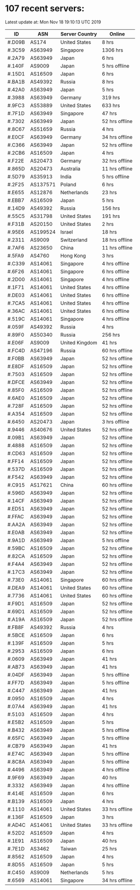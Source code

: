 # 107 recent servers:

Latest update at: Mon Nov 18 19:10:13 UTC 2019

| ID | ASN | Server Country | Online |
| -- | --- | -------------- | ------ |
| #.D09B | AS174 | United States | 8 hrs |
| #.3C59 | AS63949 | Singapore | 1306 hrs |
| #.2A79 | AS63949 | Japan | 6 hrs |
| #.140F | AS9009 | Japan | 5 hrs offline |
| #.15D1 | AS16509 | Japan | 6 hrs |
| #.BA1B | AS49392 | Russia | 8 hrs |
| #.42A0 | AS63949 | Japan | 5 hrs |
| #.3988 | AS63949 | Germany | 319 hrs |
| #.9FC3 | AS53889 | United States | 633 hrs |
| #.7F1D | AS63949 | Singapore | 47 hrs |
| #.7302 | AS63949 | Japan | 52 hrs offline |
| #.8C67 | AS51659 | Russia | 4 hrs |
| #.E0CF | AS63949 | Germany | 34 hrs offline |
| #.C366 | AS63949 | Japan | 52 hrs offline |
| #.2CB6 | AS16509 | Japan | 4 hrs |
| #.F22E | AS20473 | Germany | 32 hrs offline |
| #.865D | AS20473 | Australia | 11 hrs offline |
| #.5D79 | AS35913 | India | 5 hrs offline |
| #.2F25 | AS137571 | Poland | 6 hrs |
| #.E655 | AS12876 | Netherlands | 23 hrs |
| #.EBB7 | AS16509 | Japan | 5 hrs |
| #.14D9 | AS49392 | Russia | 156 hrs |
| #.55C5 | AS31798 | United States | 191 hrs |
| #.F31B | AS20150 | United States | 2 hrs |
| #.95E6 | AS199524 | Israel | 18 hrs |
| #.2311 | AS9009 | Switzerland | 18 hrs offline |
| #.7AF6 | AS23650 | China | 11 hrs offline |
| #.5FA9 | AS4760 | Hong Kong | 3 hrs |
| #.C339 | AS14061 | Singapore | 4 hrs offline |
| #.6F26 | AS14061 | Singapore | 6 hrs offline |
| #.2D00 | AS14061 | Singapore | 4 hrs offline |
| #.1F71 | AS14061 | United States | 4 hrs offline |
| #.DE03 | AS14061 | United States | 6 hrs offline |
| #.7CA5 | AS14061 | United States | 4 hrs offline |
| #.36AC | AS14061 | United States | 6 hrs offline |
| #.519C | AS14061 | Singapore | 4 hrs offline |
| #.059F | AS49392 | Russia | 4 hrs |
| #.89F0 | AS50340 | Russia | 256 hrs |
| #.E06F | AS9009 | United Kingdom | 41 hrs |
| #.FC4D | AS47196 | Russia | 60 hrs offline |
| #.F0BB | AS63949 | Japan | 52 hrs offline |
| #.E8DF | AS16509 | Japan | 52 hrs offline |
| #.7503 | AS16509 | Japan | 52 hrs offline |
| #.DFCE | AS63949 | Japan | 52 hrs offline |
| #.85F0 | AS16509 | Japan | 52 hrs offline |
| #.6AE0 | AS16509 | Japan | 52 hrs offline |
| #.728F | AS16509 | Japan | 52 hrs offline |
| #.A354 | AS16509 | Japan | 52 hrs offline |
| #.6450 | AS20473 | Japan | 3 hrs offline |
| #.9446 | AS40676 | United States | 52 hrs offline |
| #.09B1 | AS63949 | Japan | 52 hrs offline |
| #.4888 | AS16509 | Japan | 52 hrs offline |
| #.CD63 | AS16509 | Japan | 52 hrs offline |
| #.FF14 | AS16509 | Japan | 52 hrs offline |
| #.537D | AS16509 | Japan | 52 hrs offline |
| #.F542 | AS63949 | Japan | 52 hrs offline |
| #.C915 | AS17621 | China | 60 hrs offline |
| #.596D | AS63949 | Japan | 52 hrs offline |
| #.14CF | AS63949 | Japan | 52 hrs offline |
| #.ED51 | AS63949 | Japan | 52 hrs offline |
| #.FFAC | AS63949 | Japan | 52 hrs offline |
| #.AA2A | AS63949 | Japan | 52 hrs offline |
| #.E0AB | AS63949 | Japan | 52 hrs offline |
| #.9A1D | AS63949 | Japan | 5 hrs offline |
| #.59BC | AS16509 | Japan | 52 hrs offline |
| #.82CA | AS16509 | Japan | 52 hrs offline |
| #.F4A4 | AS63949 | Japan | 52 hrs offline |
| #.17C3 | AS63949 | Japan | 52 hrs offline |
| #.73E0 | AS14061 | Singapore | 60 hrs offline |
| #.DEA9 | AS14061 | United States | 60 hrs offline |
| #.7736 | AS14061 | United States | 60 hrs offline |
| #.F9D1 | AS16509 | Japan | 52 hrs offline |
| #.69D1 | AS16509 | Japan | 52 hrs offline |
| #.A19A | AS16509 | Japan | 52 hrs offline |
| #.FB8F | AS49392 | Russia | 4 hrs |
| #.5BCE | AS16509 | Japan | 6 hrs |
| #.139F | AS16509 | Japan | 5 hrs |
| #.2953 | AS16509 | Japan | 6 hrs |
| #.0609 | AS63949 | Japan | 41 hrs |
| #.AB73 | AS63949 | Japan | 41 hrs |
| #.04DF | AS63949 | Japan | 5 hrs offline |
| #.FF7D | AS63949 | Japan | 5 hrs offline |
| #.C447 | AS63949 | Japan | 41 hrs |
| #.0950 | AS16509 | Japan | 4 hrs |
| #.07A4 | AS63949 | Japan | 41 hrs |
| #.5103 | AS16509 | Japan | 4 hrs |
| #.E5B2 | AS16509 | Japan | 5 hrs |
| #.B432 | AS63949 | Japan | 5 hrs offline |
| #.65FC | AS63949 | Japan | 5 hrs offline |
| #.CB79 | AS63949 | Japan | 41 hrs |
| #.E74C | AS63949 | Japan | 5 hrs offline |
| #.8C8A | AS63949 | Japan | 5 hrs offline |
| #.4496 | AS63949 | Japan | 4 hrs offline |
| #.9F69 | AS63949 | Japan | 40 hrs |
| #.3332 | AS63949 | Japan | 4 hrs offline |
| #.414E | AS16509 | Japan | 6 hrs |
| #.B139 | AS16509 | Japan | 4 hrs |
| #.1110 | AS14061 | United States | 33 hrs offline |
| #.136F | AS16509 | Japan | 3 hrs |
| #.AD4C | AS14061 | United States | 33 hrs offline |
| #.52D2 | AS16509 | Japan | 4 hrs |
| #.1E91 | AS16509 | Japan | 40 hrs |
| #.7E1D | AS3462 | Taiwan | 25 hrs |
| #.8562 | AS16509 | Japan | 4 hrs |
| #.8D55 | AS16509 | Japan | 5 hrs |
| #.C450 | AS9009 | Netherlands | 5 hrs |
| #.6569 | AS14061 | Singapore | 34 hrs offline |

